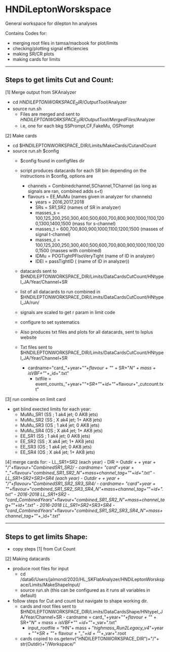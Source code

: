 # HNDiLeptonWorskspace
General workspace for dilepton hn analyses

Contains Codes for:

- merging root files in tamsa/macbook for plot/limits
- checking/plotting signal efficiencies 
- making SR/CR plots
- making cards for limits

----------------------------------------------------
 Steps to get limits Cut and Count:
----------------------------------------------------

[1] Merge output from SKAnalyzer 
- cd $HNDILEPTONWORKSPACE_DIR/OutputTool/$Analyzer 
- source run.sh
	- Files are merged and sent to $HNDILEPTONWORKSPACE_DIR/OutputTool/MergedFiles/$Analyzer
	- i.e, one for each bkg SSPrompt,CF,FakeMu, OSPrompt

[2] Make cards
- cd $HNDILEPTONWORKSPACE_DIR/Limits/MakeCards/CutandCount
- source run.sh $config 
	- $config found in configfiles dir
	- script produces datacards for each SR bin depending on the instructions in $config, options are
		-  channels = Combinedchannel,SChannel,TChannel  (as long as signals are ran, combined adds s+t)	
		-  flavours = EE,MuMu   (names given in analyzer for channels)    
     		-  years    = 2016,2017,2018 
     		-  SRs      = SR1,SR2  (names of SR in analyzer)
     		-  masses_s = 100,125,200,250,300,400,500,600,700,800,900,1000,1100,1200,1300,1400,1500 (mass for s-channel)
     		-  masses_t = 600,700,800,900,1000,1100,1200,1500  (masses of signal t-channel)
     		-  masses_c = 100,125,200,250,300,400,500,600,700,800,900,1000,1100,1200,1500 (masses with combined)
     		-  IDMu     = POGTightPFIsoVeryTight  (name of ID in analyzer)
     		-  IDEl     = passTightID  ( (name of ID in analyzer))


	- datacards sent to  $HNDILEPTONWORKSPACE_DIR/Limits/DataCardsCutCount/HNtypeI_JA/Year/Channel+SR
 	- list of all datacards to run combined in $HNDILEPTONWORKSPACE_DIR/Limits/DataCardsCutCount/HNtypeI_JA/run/
  	- signals are scaled to get r param in limit code
  	- configure to set systematics
    
  	- Also produces txt files and plots for all datacards, sent to lxplus website
  	- Txt files sent to $HNDILEPTONWORKSPACE_DIR/Limits/DataCardsCutCount/HNtypeI_JA/Year/Channel+SR
  		-  cardname="card_"+year+"_"+flavour + "_" + SR+"_N" + mass + isVBF+"_"+_id+".txt"
    		-  txtfile = event_counts_"+year+"_"+SR+"_"+_id+"_"+flavour+"_cutcount.txt"

[3] run combine  on limit card
- get blind exected limits for each year:
    - MuMu_SR1 (SS ; 1 ak4 jet; 0 AK8 jets)
    - MuMu_SR2 (SS ; X ak4 jet; 1+ AK8 jets)
    - MuMu_SR3 (OS ; 1 ak4 jet; 0 AK8 jets)
    - MuMu_SR4 (OS ; X ak4 jet; 1+ AK8 jets)
    - EE_SR1 (SS ; 1 ak4 jet; 0 AK8 jets)
    - EE_SR2 (SS ; X ak4 jet; 1+ AK8 jets)
    - EE_SR3 (OS ; 1 ak4 jet; 0 AK8 jets)
    - EE_SR4 (OS ; X ak4 jet; 1+ AK8 jets)

[4] merge cards for:
    -  LL_SR1+SR2     (each year)
    	    - DIR =  Outdir +  + year + "/"+flavour+"_CombinedSR1_SR2/
	    - cardname= "card_"+year + "_"+flavour+"_combined_SR1_SR2_N"+mass+channel_tag+"_"+_id+".txt"
    -  LL_SR1+SR2+SR3+SR4  (each year)
    	    - Outdir +  + year + "/"+flavour+"_CombinedSR1_SR2_SR3_SR4/
	    - cardname= "card_"+year + "_"+flavour+"_combined_SR1_SR2_SR3_SR4_N"+mass+channel_tag+"_"+_id+".txt"
    -   2016-2018 LL_SR1+SR2
    	    - "card_CombinedYears_"+flavour+"_combined_SR1_SR2_N"+mass+channel_tag+"_"+_id+".txt"
    -   2016-2018 LL_SR1+SR2+SR3+SR4
    	    - "card_CombinedYears_"+flavour+"_combined_SR1_SR2_SR3_SR4_N"+mass+channel_tag+"_"+_id+".txt"


----------------------------------------------------
 Steps to get limits Shape:
----------------------------------------------------
- copy steps [1] from Cut Count

[2] Making datacards

- produce root files for input
    - cd /data6/Users/jalmond/2020/HL_SKFlatAnalyzer/HNDiLeptonWorskspace/Limits/MakeShapeInput/
    - source run.sh  (this can be configured as it runs all variables in default)
- follow steps for Cut and count but navigate to shape working dir.
    - cards and root files sent to $HNDILEPTONWORKSPACE_DIR/Limits/DataCardsShape/HNtypeI_JA/Year/Channel+SR
    	   	 - cardname = card_"+year+"_"+flavour + "_" + SR+"_N" + mass + isVBF+"_" +_id+"_"+_var+".txt"
		 - input_rootfile = "HN"+ mass + "_highmass_Run2Legacy_v4_"+year + "_"+SR + "_"+ flavour + "_"+_id + "_"+_var+".root
    - cards copied to os.getenv("HNDILEPTONWORKSPACE_DIR")+"/"+ str(Outdir)+"/Workspace/"

		 
